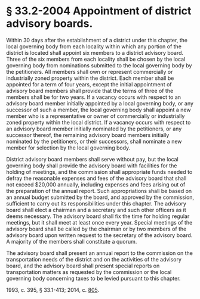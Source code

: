 # § 33.2-2004 Appointment of district advisory boards.

<p>Within 30 days after the establishment of a district under this chapter, the local governing body from each locality within which any portion of the district is located shall appoint six members to a district advisory board. Three of the six members from each locality shall be chosen by the local governing body from nominations submitted to the local governing body by the petitioners. All members shall own or represent commercially or industrially zoned property within the district. Each member shall be appointed for a term of four years, except the initial appointment of advisory board members shall provide that the terms of three of the members shall be for two years. If a vacancy occurs with respect to an advisory board member initially appointed by a local governing body, or any successor of such a member, the local governing body shall appoint a new member who is a representative or owner of commercially or industrially zoned property within the local district. If a vacancy occurs with respect to an advisory board member initially nominated by the petitioners, or any successor thereof, the remaining advisory board members initially nominated by the petitioners, or their successors, shall nominate a new member for selection by the local governing body.</p><p>District advisory board members shall serve without pay, but the local governing body shall provide the advisory board with facilities for the holding of meetings, and the commission shall appropriate funds needed to defray the reasonable expenses and fees of the advisory board that shall not exceed $20,000 annually, including expenses and fees arising out of the preparation of the annual report. Such appropriations shall be based on an annual budget submitted by the board, and approved by the commission, sufficient to carry out its responsibilities under this chapter. The advisory board shall elect a chairman and a secretary and such other officers as it deems necessary. The advisory board shall fix the time for holding regular meetings, but it shall meet at least once every year. Special meetings of the advisory board shall be called by the chairman or by two members of the advisory board upon written request to the secretary of the advisory board. A majority of the members shall constitute a quorum.</p><p>The advisory board shall present an annual report to the commission on the transportation needs of the district and on the activities of the advisory board, and the advisory board shall present special reports on transportation matters as requested by the commission or the local governing body concerning taxes to be levied pursuant to this chapter.</p><p>1993, c. 395, § 33.1-413; 2014, c. <a href='http://lis.virginia.gov/cgi-bin/legp604.exe?141+ful+CHAP0805'>805</a>.</p>